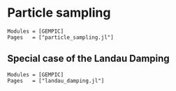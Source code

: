 # Particle sampling

```@autodocs
Modules = [GEMPIC]
Pages   = ["particle_sampling.jl"]
```

## Special case of the Landau Damping

```@autodocs
Modules = [GEMPIC]
Pages   = ["landau_damping.jl"]
```

